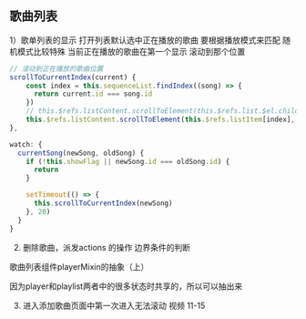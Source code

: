 ## 歌曲列表

1）歌单列表的显示
  打开列表默认选中正在播放的歌曲  要根据播放模式来匹配  随机模式比较特殊
  当前正在播放的歌曲在第一个显示 滚动到那个位置
  ```javascript
  // 滚动到正在播放的歌曲位置
  scrollToCurrentIndex(current) {
      const index = this.sequenceList.findIndex((song) => {
        return current.id === song.id
      })
      // this.$refs.listContent.scrollToElement(this.$refs.list.$el.children[index], 300)
      this.$refs.listContent.scrollToElement(this.$refs.listItem[index], 300)
  },
  
  watch: {
    currentSong(newSong, oldSong) {
      if (!this.showFlag || newSong.id === oldSong.id) {
        return
      }
  
      setTimeout(() => {
        this.scrollToCurrentIndex(newSong)
      }, 20)
    }
  }
  ```
  
  2) 删除歌曲，派发actions 的操作  边界条件的判断
  

歌曲列表组件playerMixin的抽象（上）

  因为player和playlist两者中的很多状态时共享的，所以可以抽出来

3) 进入添加歌曲页面中第一次进入无法滚动
    视频 11-15

